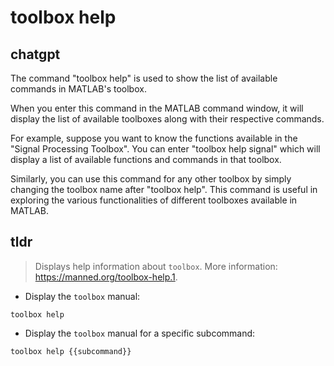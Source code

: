 # toolbox help 
## chatgpt 
The command "toolbox help" is used to show the list of available commands in MATLAB's toolbox. 

When you enter this command in the MATLAB command window, it will display the list of available toolboxes along with their respective commands. 

For example, suppose you want to know the functions available in the "Signal Processing Toolbox". You can enter "toolbox help signal" which will display a list of available functions and commands in that toolbox.

Similarly, you can use this command for any other toolbox by simply changing the toolbox name after "toolbox help". This command is useful in exploring the various functionalities of different toolboxes available in MATLAB. 

## tldr 
 
> Displays help information about `toolbox`.
> More information: <https://manned.org/toolbox-help.1>.

- Display the `toolbox` manual:

`toolbox help`

- Display the `toolbox` manual for a specific subcommand:

`toolbox help {{subcommand}}`
